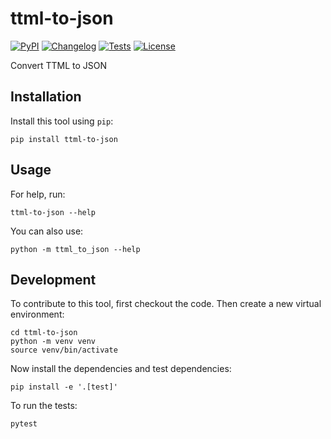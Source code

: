# ttml-to-json

[![PyPI](https://img.shields.io/pypi/v/ttml-to-json.svg)](https://pypi.org/project/ttml-to-json/)
[![Changelog](https://img.shields.io/github/v/release/simonw/ttml-to-json?include_prereleases&label=changelog)](https://github.com/simonw/ttml-to-json/releases)
[![Tests](https://github.com/simonw/ttml-to-json/workflows/Test/badge.svg)](https://github.com/simonw/ttml-to-json/actions?query=workflow%3ATest)
[![License](https://img.shields.io/badge/license-Apache%202.0-blue.svg)](https://github.com/simonw/ttml-to-json/blob/master/LICENSE)

 Convert TTML to JSON

## Installation

Install this tool using `pip`:

    pip install ttml-to-json

## Usage

For help, run:

    ttml-to-json --help

You can also use:

    python -m ttml_to_json --help

## Development

To contribute to this tool, first checkout the code. Then create a new virtual environment:

    cd ttml-to-json
    python -m venv venv
    source venv/bin/activate

Now install the dependencies and test dependencies:

    pip install -e '.[test]'

To run the tests:

    pytest
